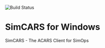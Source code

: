 ![Build Status](https://github.com/PyxisInt/SimCARS/actions/workflows/main-build.yml/badge.svg)

# SimCARS for Windows
SimCARS - The ACARS Client for SimOps
